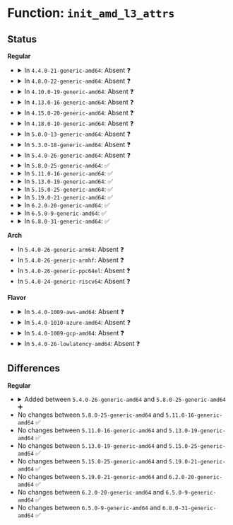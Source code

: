 # Function: <code>init_amd_l3_attrs</code>

## Status
<b>Regular</b>
<ul>
<li>
<details>
<summary>In <code>4.4.0-21-generic-amd64</code>: Absent ❓</summary>

```json
{
  "name": "init_amd_l3_attrs",
  "collision_type": "Unique Static",
  "inline_type": "Full",
  "funcs": [
    {
      "addr": 18446744071579104811,
      "name": "init_amd_l3_attrs",
      "external": false,
      "loc": "arch/x86/kernel/cpu/intel_cacheinfo.c:526",
      "file": "arch/x86/kernel/cpu/intel_cacheinfo.c",
      "inline": "not declared, inlined",
      "caller_inline": [
        "arch/x86/kernel/cpu/intel_cacheinfo.c:cache_get_priv_group"
      ],
      "caller_func": []
    }
  ],
  "symbols": []
}
```
</details>
</li>
<li>
<details>
<summary>In <code>4.8.0-22-generic-amd64</code>: Absent ❓</summary>

```json
{
  "name": "init_amd_l3_attrs",
  "collision_type": "Unique Static",
  "inline_type": "Full",
  "funcs": [
    {
      "addr": 18446744071579104299,
      "name": "init_amd_l3_attrs",
      "external": false,
      "loc": "arch/x86/kernel/cpu/intel_cacheinfo.c:526",
      "file": "arch/x86/kernel/cpu/intel_cacheinfo.c",
      "inline": "not declared, inlined",
      "caller_inline": [
        "arch/x86/kernel/cpu/intel_cacheinfo.c:cache_get_priv_group"
      ],
      "caller_func": []
    }
  ],
  "symbols": []
}
```
</details>
</li>
<li>
<details>
<summary>In <code>4.10.0-19-generic-amd64</code>: Absent ❓</summary>

```json
{
  "name": "init_amd_l3_attrs",
  "collision_type": "Unique Static",
  "inline_type": "Full",
  "funcs": [
    {
      "addr": 18446744071579102814,
      "name": "init_amd_l3_attrs",
      "external": false,
      "loc": "arch/x86/kernel/cpu/intel_cacheinfo.c:527",
      "file": "arch/x86/kernel/cpu/intel_cacheinfo.c",
      "inline": "not declared, inlined",
      "caller_inline": [
        "arch/x86/kernel/cpu/intel_cacheinfo.c:cache_get_priv_group"
      ],
      "caller_func": []
    }
  ],
  "symbols": []
}
```
</details>
</li>
<li>
<details>
<summary>In <code>4.13.0-16-generic-amd64</code>: Absent ❓</summary>

```json
{
  "name": "init_amd_l3_attrs",
  "collision_type": "Unique Static",
  "inline_type": "Full",
  "funcs": [
    {
      "addr": 18446744071579094558,
      "name": "init_amd_l3_attrs",
      "external": false,
      "loc": "arch/x86/kernel/cpu/intel_cacheinfo.c:528",
      "file": "arch/x86/kernel/cpu/intel_cacheinfo.c",
      "inline": "not declared, inlined",
      "caller_inline": [
        "arch/x86/kernel/cpu/intel_cacheinfo.c:cache_get_priv_group"
      ],
      "caller_func": []
    }
  ],
  "symbols": []
}
```
</details>
</li>
<li>
<details>
<summary>In <code>4.15.0-20-generic-amd64</code>: Absent ❓</summary>

```json
{
  "name": "init_amd_l3_attrs",
  "collision_type": "Unique Static",
  "inline_type": "Full",
  "funcs": [
    {
      "addr": 18446744071579105694,
      "name": "init_amd_l3_attrs",
      "external": false,
      "loc": "arch/x86/kernel/cpu/intel_cacheinfo.c:529",
      "file": "arch/x86/kernel/cpu/intel_cacheinfo.c",
      "inline": "not declared, inlined",
      "caller_inline": [
        "arch/x86/kernel/cpu/intel_cacheinfo.c:cache_get_priv_group"
      ],
      "caller_func": []
    }
  ],
  "symbols": []
}
```
</details>
</li>
<li>
<details>
<summary>In <code>4.18.0-10-generic-amd64</code>: Absent ❓</summary>

```json
{
  "name": "init_amd_l3_attrs",
  "collision_type": "Unique Static",
  "inline_type": "Full",
  "funcs": [
    {
      "addr": 18446744071579111342,
      "name": "init_amd_l3_attrs",
      "external": false,
      "loc": "arch/x86/kernel/cpu/cacheinfo.c:531",
      "file": "arch/x86/kernel/cpu/cacheinfo.c",
      "inline": "not declared, inlined",
      "caller_inline": [
        "arch/x86/kernel/cpu/cacheinfo.c:cache_get_priv_group"
      ],
      "caller_func": []
    }
  ],
  "symbols": []
}
```
</details>
</li>
<li>
<details>
<summary>In <code>5.0.0-13-generic-amd64</code>: Absent ❓</summary>

```json
{
  "name": "init_amd_l3_attrs",
  "collision_type": "Unique Static",
  "inline_type": "Full",
  "funcs": [
    {
      "addr": 18446744071579116990,
      "name": "init_amd_l3_attrs",
      "external": false,
      "loc": "arch/x86/kernel/cpu/cacheinfo.c:532",
      "file": "arch/x86/kernel/cpu/cacheinfo.c",
      "inline": "not declared, inlined",
      "caller_inline": [
        "arch/x86/kernel/cpu/cacheinfo.c:cache_get_priv_group"
      ],
      "caller_func": []
    }
  ],
  "symbols": []
}
```
</details>
</li>
<li>
<details>
<summary>In <code>5.3.0-18-generic-amd64</code>: Absent ❓</summary>

```json
{
  "name": "init_amd_l3_attrs",
  "collision_type": "Unique Static",
  "inline_type": "Full",
  "funcs": [
    {
      "addr": 18446744071579126318,
      "name": "init_amd_l3_attrs",
      "external": false,
      "loc": "arch/x86/kernel/cpu/cacheinfo.c:533",
      "file": "arch/x86/kernel/cpu/cacheinfo.c",
      "inline": "not declared, inlined",
      "caller_inline": [
        "arch/x86/kernel/cpu/cacheinfo.c:cache_get_priv_group"
      ],
      "caller_func": []
    }
  ],
  "symbols": []
}
```
</details>
</li>
<li>
<details>
<summary>In <code>5.4.0-26-generic-amd64</code>: Absent ❓</summary>

```json
{
  "name": "init_amd_l3_attrs",
  "collision_type": "Unique Static",
  "inline_type": "Full",
  "funcs": [
    {
      "addr": 18446744071579128190,
      "name": "init_amd_l3_attrs",
      "external": false,
      "loc": "arch/x86/kernel/cpu/cacheinfo.c:533",
      "file": "arch/x86/kernel/cpu/cacheinfo.c",
      "inline": "not declared, inlined",
      "caller_inline": [
        "arch/x86/kernel/cpu/cacheinfo.c:cache_get_priv_group"
      ],
      "caller_func": []
    }
  ],
  "symbols": []
}
```
</details>
</li>
<li>
<details>
<summary>In <code>5.8.0-25-generic-amd64</code>: ✅</summary>

```c
void init_amd_l3_attrs()
```

```json
{
  "name": "init_amd_l3_attrs",
  "collision_type": "Unique Static",
  "inline_type": "No",
  "funcs": [
    {
      "addr": 18446744071579140896,
      "name": "init_amd_l3_attrs",
      "external": false,
      "loc": "arch/x86/kernel/cpu/cacheinfo.c:533",
      "file": "arch/x86/kernel/cpu/cacheinfo.c",
      "inline": "seen, unknown",
      "caller_inline": [],
      "caller_func": [
        "arch/x86/kernel/cpu/cacheinfo.c:cache_get_priv_group"
      ]
    }
  ],
  "symbols": [
    {
      "addr": 18446744071579140896,
      "name": "init_amd_l3_attrs",
      "section": ".text",
      "bind": "STB_LOCAL",
      "size": 172
    }
  ]
}
```
</details>
</li>
<li>
<details>
<summary>In <code>5.11.0-16-generic-amd64</code>: ✅</summary>

```c
void init_amd_l3_attrs()
```

```json
{
  "name": "init_amd_l3_attrs",
  "collision_type": "Unique Static",
  "inline_type": "No",
  "funcs": [
    {
      "addr": 18446744071579138064,
      "name": "init_amd_l3_attrs",
      "external": false,
      "loc": "arch/x86/kernel/cpu/cacheinfo.c:533",
      "file": "arch/x86/kernel/cpu/cacheinfo.c",
      "inline": "seen, unknown",
      "caller_inline": [],
      "caller_func": [
        "arch/x86/kernel/cpu/cacheinfo.c:cache_get_priv_group"
      ]
    }
  ],
  "symbols": [
    {
      "addr": 18446744071579138064,
      "name": "init_amd_l3_attrs",
      "section": ".text",
      "bind": "STB_LOCAL",
      "size": 172
    }
  ]
}
```
</details>
</li>
<li>
<details>
<summary>In <code>5.13.0-19-generic-amd64</code>: ✅</summary>

```c
void init_amd_l3_attrs()
```

```json
{
  "name": "init_amd_l3_attrs",
  "collision_type": "Unique Static",
  "inline_type": "No",
  "funcs": [
    {
      "addr": 18446744071579144240,
      "name": "init_amd_l3_attrs",
      "external": false,
      "loc": "arch/x86/kernel/cpu/cacheinfo.c:533",
      "file": "arch/x86/kernel/cpu/cacheinfo.c",
      "inline": "seen, unknown",
      "caller_inline": [],
      "caller_func": [
        "arch/x86/kernel/cpu/cacheinfo.c:cache_get_priv_group"
      ]
    }
  ],
  "symbols": [
    {
      "addr": 18446744071579144240,
      "name": "init_amd_l3_attrs",
      "section": ".text",
      "bind": "STB_LOCAL",
      "size": 172
    }
  ]
}
```
</details>
</li>
<li>
<details>
<summary>In <code>5.15.0-25-generic-amd64</code>: ✅</summary>

```c
void init_amd_l3_attrs()
```

```json
{
  "name": "init_amd_l3_attrs",
  "collision_type": "Unique Static",
  "inline_type": "No",
  "funcs": [
    {
      "addr": 18446744071579171312,
      "name": "init_amd_l3_attrs",
      "external": false,
      "loc": "arch/x86/kernel/cpu/cacheinfo.c:533",
      "file": "arch/x86/kernel/cpu/cacheinfo.c",
      "inline": "seen, unknown",
      "caller_inline": [],
      "caller_func": [
        "arch/x86/kernel/cpu/cacheinfo.c:cache_get_priv_group"
      ]
    }
  ],
  "symbols": [
    {
      "addr": 18446744071579171312,
      "name": "init_amd_l3_attrs",
      "section": ".text",
      "bind": "STB_LOCAL",
      "size": 172
    }
  ]
}
```
</details>
</li>
<li>
<details>
<summary>In <code>5.19.0-21-generic-amd64</code>: ✅</summary>

```c
void init_amd_l3_attrs()
```

```json
{
  "name": "init_amd_l3_attrs",
  "collision_type": "Unique Static",
  "inline_type": "No",
  "funcs": [
    {
      "addr": 18446744071579218400,
      "name": "init_amd_l3_attrs",
      "external": false,
      "loc": "arch/x86/kernel/cpu/cacheinfo.c:533",
      "file": "arch/x86/kernel/cpu/cacheinfo.c",
      "inline": "seen, unknown",
      "caller_inline": [],
      "caller_func": [
        "arch/x86/kernel/cpu/cacheinfo.c:cache_get_priv_group"
      ]
    }
  ],
  "symbols": [
    {
      "addr": 18446744071579218400,
      "name": "init_amd_l3_attrs",
      "section": ".text",
      "bind": "STB_LOCAL",
      "size": 192
    }
  ]
}
```
</details>
</li>
<li>
<details>
<summary>In <code>6.2.0-20-generic-amd64</code>: ✅</summary>

```c
void init_amd_l3_attrs()
```

```json
{
  "name": "init_amd_l3_attrs",
  "collision_type": "Unique Static",
  "inline_type": "No",
  "funcs": [
    {
      "addr": 18446744071579274096,
      "name": "init_amd_l3_attrs",
      "external": false,
      "loc": "arch/x86/kernel/cpu/cacheinfo.c:546",
      "file": "arch/x86/kernel/cpu/cacheinfo.c",
      "inline": "seen, unknown",
      "caller_inline": [],
      "caller_func": [
        "arch/x86/kernel/cpu/cacheinfo.c:cache_get_priv_group"
      ]
    }
  ],
  "symbols": [
    {
      "addr": 18446744071579274096,
      "name": "init_amd_l3_attrs",
      "section": ".text",
      "bind": "STB_LOCAL",
      "size": 192
    }
  ]
}
```
</details>
</li>
<li>
<details>
<summary>In <code>6.5.0-9-generic-amd64</code>: ✅</summary>

```c
void init_amd_l3_attrs()
```

```json
{
  "name": "init_amd_l3_attrs",
  "collision_type": "Unique Static",
  "inline_type": "No",
  "funcs": [
    {
      "addr": 18446744071579280512,
      "name": "init_amd_l3_attrs",
      "external": false,
      "loc": "arch/x86/kernel/cpu/cacheinfo.c:548",
      "file": "arch/x86/kernel/cpu/cacheinfo.c",
      "inline": "seen, unknown",
      "caller_inline": [],
      "caller_func": [
        "arch/x86/kernel/cpu/cacheinfo.c:cache_get_priv_group"
      ]
    }
  ],
  "symbols": [
    {
      "addr": 18446744071579280512,
      "name": "init_amd_l3_attrs",
      "section": ".text",
      "bind": "STB_LOCAL",
      "size": 192
    }
  ]
}
```
</details>
</li>
<li>
<details>
<summary>In <code>6.8.0-31-generic-amd64</code>: ✅</summary>

```c
void init_amd_l3_attrs()
```

```json
{
  "name": "init_amd_l3_attrs",
  "collision_type": "Unique Static",
  "inline_type": "No",
  "funcs": [
    {
      "addr": 18446744071579310416,
      "name": "init_amd_l3_attrs",
      "external": false,
      "loc": "arch/x86/kernel/cpu/cacheinfo.c:557",
      "file": "arch/x86/kernel/cpu/cacheinfo.c",
      "inline": "seen, unknown",
      "caller_inline": [],
      "caller_func": [
        "arch/x86/kernel/cpu/cacheinfo.c:cache_get_priv_group"
      ]
    }
  ],
  "symbols": [
    {
      "addr": 18446744071579310416,
      "name": "init_amd_l3_attrs",
      "section": ".text",
      "bind": "STB_LOCAL",
      "size": 192
    }
  ]
}
```
</details>
</li>
</ul>
<b>Arch</b>
<ul>
<li>
In <code>5.4.0-26-generic-arm64</code>: Absent ❓
</li>
<li>
In <code>5.4.0-26-generic-armhf</code>: Absent ❓
</li>
<li>
In <code>5.4.0-26-generic-ppc64el</code>: Absent ❓
</li>
<li>
In <code>5.4.0-24-generic-riscv64</code>: Absent ❓
</li>
</ul>
<b>Flavor</b>
<ul>
<li>
<details>
<summary>In <code>5.4.0-1009-aws-amd64</code>: Absent ❓</summary>

```json
{
  "name": "init_amd_l3_attrs",
  "collision_type": "Unique Static",
  "inline_type": "Full",
  "funcs": [
    {
      "addr": 18446744071579128574,
      "name": "init_amd_l3_attrs",
      "external": false,
      "loc": "arch/x86/kernel/cpu/cacheinfo.c:533",
      "file": "arch/x86/kernel/cpu/cacheinfo.c",
      "inline": "not declared, inlined",
      "caller_inline": [
        "arch/x86/kernel/cpu/cacheinfo.c:cache_get_priv_group"
      ],
      "caller_func": []
    }
  ],
  "symbols": []
}
```
</details>
</li>
<li>
<details>
<summary>In <code>5.4.0-1010-azure-amd64</code>: Absent ❓</summary>

```json
{
  "name": "init_amd_l3_attrs",
  "collision_type": "Unique Static",
  "inline_type": "Full",
  "funcs": [
    {
      "addr": 18446744071579060238,
      "name": "init_amd_l3_attrs",
      "external": false,
      "loc": "arch/x86/kernel/cpu/cacheinfo.c:533",
      "file": "arch/x86/kernel/cpu/cacheinfo.c",
      "inline": "not declared, inlined",
      "caller_inline": [
        "arch/x86/kernel/cpu/cacheinfo.c:cache_get_priv_group"
      ],
      "caller_func": []
    }
  ],
  "symbols": []
}
```
</details>
</li>
<li>
<details>
<summary>In <code>5.4.0-1009-gcp-amd64</code>: Absent ❓</summary>

```json
{
  "name": "init_amd_l3_attrs",
  "collision_type": "Unique Static",
  "inline_type": "Full",
  "funcs": [
    {
      "addr": 18446744071579128126,
      "name": "init_amd_l3_attrs",
      "external": false,
      "loc": "arch/x86/kernel/cpu/cacheinfo.c:533",
      "file": "arch/x86/kernel/cpu/cacheinfo.c",
      "inline": "not declared, inlined",
      "caller_inline": [
        "arch/x86/kernel/cpu/cacheinfo.c:cache_get_priv_group"
      ],
      "caller_func": []
    }
  ],
  "symbols": []
}
```
</details>
</li>
<li>
<details>
<summary>In <code>5.4.0-26-lowlatency-amd64</code>: Absent ❓</summary>

```json
{
  "name": "init_amd_l3_attrs",
  "collision_type": "Unique Static",
  "inline_type": "Full",
  "funcs": [
    {
      "addr": 18446744071579133246,
      "name": "init_amd_l3_attrs",
      "external": false,
      "loc": "arch/x86/kernel/cpu/cacheinfo.c:533",
      "file": "arch/x86/kernel/cpu/cacheinfo.c",
      "inline": "not declared, inlined",
      "caller_inline": [
        "arch/x86/kernel/cpu/cacheinfo.c:cache_get_priv_group"
      ],
      "caller_func": []
    }
  ],
  "symbols": []
}
```
</details>
</li>
</ul>

## Differences
<b>Regular</b>
<ul>
<li>
<details>
<summary>Added between <code>5.4.0-26-generic-amd64</code> and <code>5.8.0-25-generic-amd64</code> ➕</summary>

```c
void init_amd_l3_attrs()
```
</details>
</li>
<li>
No changes between <code>5.8.0-25-generic-amd64</code> and <code>5.11.0-16-generic-amd64</code> ✅
</li>
<li>
No changes between <code>5.11.0-16-generic-amd64</code> and <code>5.13.0-19-generic-amd64</code> ✅
</li>
<li>
No changes between <code>5.13.0-19-generic-amd64</code> and <code>5.15.0-25-generic-amd64</code> ✅
</li>
<li>
No changes between <code>5.15.0-25-generic-amd64</code> and <code>5.19.0-21-generic-amd64</code> ✅
</li>
<li>
No changes between <code>5.19.0-21-generic-amd64</code> and <code>6.2.0-20-generic-amd64</code> ✅
</li>
<li>
No changes between <code>6.2.0-20-generic-amd64</code> and <code>6.5.0-9-generic-amd64</code> ✅
</li>
<li>
No changes between <code>6.5.0-9-generic-amd64</code> and <code>6.8.0-31-generic-amd64</code> ✅
</li>
</ul>
